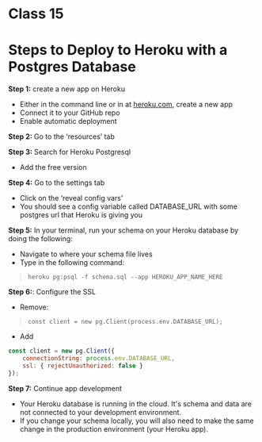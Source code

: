 # Class 15

# Steps to Deploy to Heroku with a Postgres Database

**Step 1:** create a new app on Heroku
- Either in the command line or in at [heroku.com](https://www.heroku.com/), create a new app
- Connect it to your GitHub repo
- Enable automatic deployment

**Step 2:** Go to the ‘resources’ tab

**Step 3:** Search for Heroku Postgresql
- Add the free version

**Step 4:** Go to the settings tab
- Click on the ‘reveal config vars’
- You should see a config variable called DATABASE_URL with some postgres url that Heroku is giving you

**Step 5:** In your terminal, run your schema on your Heroku database by doing the following:
- Navigate to where your schema file lives
- Type in the following command:

> `heroku pg:psql -f schema.sql --app HEROKU_APP_NAME_HERE`

**Step 6:**: Configure the SSL
- Remove:
> `const client = new pg.Client(process.env.DATABASE_URL);`

- Add
```javascript
const client = new pg.Client({
    connectionString: process.env.DATABASE_URL,
    ssl: { rejectUnauthorized: false }
});
```

**Step 7:** Continue app development
- Your Heroku database is running in the cloud. It's schema and data are not connected to your development environment. 
- If you change your schema locally, you will also need to make the same change in the production environment (your Heroku app). 
